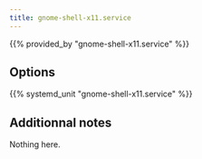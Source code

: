 ```yaml
---
title: gnome-shell-x11.service
---
```


{{% provided_by "gnome-shell-x11.service" %}}

## Options

{{% systemd_unit "gnome-shell-x11.service" %}}

## Additionnal notes

Nothing here.